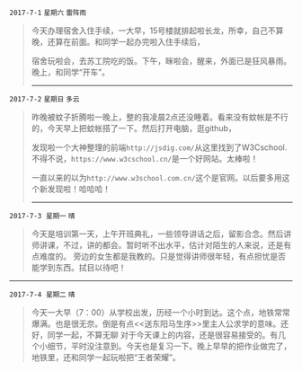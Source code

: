`2017-7-1`	`星期六`		`雷阵雨`

> 今天办理宿舍入住手续，一大早，15号楼就排起啦长龙，所幸，自己不算晚，还算在前面。和同学一起办完啦入住手续后，
>
> 宿舍玩啦会，去苏工院吃的饭。下午，眯啦会，醒来，外面已是狂风暴雨。晚上，和同学“开车”。
>
> ---

`2017-7-2`	`星期日`		`多云`

> 昨晚被蚊子折腾啦一晚上，整的我凌晨2点还没睡着。看来没有蚊帐是不行的，今天早上把蚊帐搭了一下。然后打开电脑，逛github，
>
> 发现啦一个大神整理的前端`http://jsdig.com/`从这里找到了W3Cschool.不得不说，`https://www.w3cschool.cn/`是一个好网站。太棒啦！
>
> 一直以来的以为`http://www.w3school.com.cn/`这个是官网。以后要多用这个新发现啦！哈哈哈！
>
> ---
`2017-7-3`  `星期一` `晴`
>今天是培训第一天，上午开班典礼，一些领导讲话之后，留影合念。然后讲师讲课，不过，讲的都会。暂时听不出水平，估计对陌生的人来说，还是有点难度的。
>旁边的女生都是我教的。只是觉得讲师很年轻，有点担忧是否能学到东西。拭目以待吧！
---
`2017-7-4`  `星期二` `晴`
>今天一大早（7：00）从学校出发，历经一个小时到达。这个点，地铁常常爆满。也是很无奈。倒是有点<<送东阳马生序>>里主人公求学的意味。还好，同学一起，不算无聊
>对于今天课上的内容，还是很容易接受的。有几个小细节，平时没注意到。今天也是复习一下。晚上早早的把作业做完了，地铁里，还和同学一起玩啦把“王者荣耀”。
